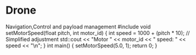 # Drone
Navigation,Control and payload management
#include <iostream>
void setMotorSpeed(float pitch, int motor_id) {
    int speed = 1000 + (pitch * 10);  // Simplified adjustment
    std::cout << "Motor " << motor_id << " speed: " << speed << "\n";
}
int main() {
    setMotorSpeed(5.0, 1);
    return 0;
}
